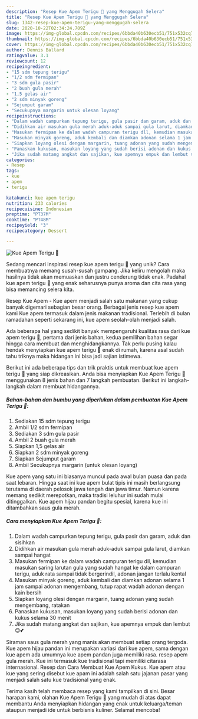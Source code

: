 ```yaml
---
description: "Resep Kue Apem Terigu 🍁 yang Menggugah Selera"
title: "Resep Kue Apem Terigu 🍁 yang Menggugah Selera"
slug: 1342-resep-kue-apem-terigu-yang-menggugah-selera
date: 2020-10-22T02:34:24.709Z
image: https://img-global.cpcdn.com/recipes/6bbda40b630ecb51/751x532cq70/kue-apem-terigu-🍁-foto-resep-utama.jpg
thumbnail: https://img-global.cpcdn.com/recipes/6bbda40b630ecb51/751x532cq70/kue-apem-terigu-🍁-foto-resep-utama.jpg
cover: https://img-global.cpcdn.com/recipes/6bbda40b630ecb51/751x532cq70/kue-apem-terigu-🍁-foto-resep-utama.jpg
author: Dennis Ballard
ratingvalue: 3.1
reviewcount: 12
recipeingredient:
- "15 sdm tepung terigu"
- "1/2 sdm fermipan"
- "3 sdm gula pasir"
- "2 buah gula merah"
- "1,5 gelas air"
- "2 sdm minyak goreng"
- "Sejumput garam"
- "Secukupnya margarin untuk olesan loyang"
recipeinstructions:
- "Dalam wadah campurkan tepung terigu, gula pasir dan garam, aduk dan sisihkan"
- "Didihkan air masukan gula merah aduk-aduk sampai gula larut, diamkan sampai hangat"
- "Masukan fermipan ke dalam wadah campuran terigu dll, kemudian masukan saring larutan gula yang sudah hangat ke dalam campuran terigu, aduk rata sampai tidak bergerindil, adonan jangan terlalu kental"
- "Masukan minyak goreng, aduk kembali dan diamkan adonan selama 1 jam sampai adonan mengembang, tutup rapat wadah adonan dengan kain bersih"
- "Siapkan loyang olesi dengan margarin, tuang adonan yang sudah mengembang, ratakan"
- "Panaskan kukusan, masukan loyang yang sudah berisi adonan dan kukus selama 30 menit"
- "Jika sudah matang angkat dan sajikan, kue apemnya empuk dan lembut 😉💕"
categories:
- Resep
tags:
- kue
- apem
- terigu

katakunci: kue apem terigu 
nutrition: 233 calories
recipecuisine: Indonesian
preptime: "PT37M"
cooktime: "PT48M"
recipeyield: "3"
recipecategory: Dessert

---
```



![Kue Apem Terigu 🍁](https://img-global.cpcdn.com/recipes/6bbda40b630ecb51/751x532cq70/kue-apem-terigu-🍁-foto-resep-utama.jpg)

Sedang mencari inspirasi resep kue apem terigu 🍁 yang unik? Cara membuatnya memang susah-susah gampang. Jika keliru mengolah maka hasilnya tidak akan memuaskan dan justru cenderung tidak enak. Padahal kue apem terigu 🍁 yang enak seharusnya punya aroma dan cita rasa yang bisa memancing selera kita.

Resep Kue Apem - Kue apem menjadi salah satu makanan yang cukup banyak digemari sebagian besar orang. Berbagai jenis resep kue apem kami Kue apem termasuk dalam jenis makanan tradisional. Terlebih di bulan ramadahan seperti sekarang ini, kue apem seolah-olah menjadi salah.

Ada beberapa hal yang sedikit banyak mempengaruhi kualitas rasa dari kue apem terigu 🍁, pertama dari jenis bahan, kedua pemilihan bahan segar hingga cara membuat dan menghidangkannya. Tak perlu pusing kalau hendak menyiapkan kue apem terigu 🍁 enak di rumah, karena asal sudah tahu triknya maka hidangan ini bisa jadi sajian istimewa.


Berikut ini ada beberapa tips dan trik praktis untuk membuat kue apem terigu 🍁 yang siap dikreasikan. Anda bisa menyiapkan Kue Apem Terigu 🍁 menggunakan 8 jenis bahan dan 7 langkah pembuatan. Berikut ini langkah-langkah dalam membuat hidangannya.

<!--inarticleads1-->

##### Bahan-bahan dan bumbu yang diperlukan dalam pembuatan Kue Apem Terigu 🍁:

1. Sediakan 15 sdm tepung terigu
1. Ambil 1/2 sdm fermipan
1. Sediakan 3 sdm gula pasir
1. Ambil 2 buah gula merah
1. Siapkan 1,5 gelas air
1. Siapkan 2 sdm minyak goreng
1. Siapkan Sejumput garam
1. Ambil Secukupnya margarin (untuk olesan loyang)


Kue apem yang satu ini biasanya muncul pada awal bulan puasa dan pada saat lebaran. Hingga saat ini kue apem bulat tipis ini masih berlangsung terutama di daerah pelosok jawa tengah dan jawa timur. Namun karena memang sedikit merepotkan, maka tradisi leluhur ini sudah mulai ditinggalkan. Kue apem hijau pandan begitu spesial, karena kue ini ditambahkan saus gula merah. 

<!--inarticleads2-->

##### Cara menyiapkan Kue Apem Terigu 🍁:

1. Dalam wadah campurkan tepung terigu, gula pasir dan garam, aduk dan sisihkan
1. Didihkan air masukan gula merah aduk-aduk sampai gula larut, diamkan sampai hangat
1. Masukan fermipan ke dalam wadah campuran terigu dll, kemudian masukan saring larutan gula yang sudah hangat ke dalam campuran terigu, aduk rata sampai tidak bergerindil, adonan jangan terlalu kental
1. Masukan minyak goreng, aduk kembali dan diamkan adonan selama 1 jam sampai adonan mengembang, tutup rapat wadah adonan dengan kain bersih
1. Siapkan loyang olesi dengan margarin, tuang adonan yang sudah mengembang, ratakan
1. Panaskan kukusan, masukan loyang yang sudah berisi adonan dan kukus selama 30 menit
1. Jika sudah matang angkat dan sajikan, kue apemnya empuk dan lembut 😉💕


Siraman saus gula merah yang manis akan membuat setiap orang tergoda. Kue apem hijau pandan ini merupakan variasi dari kue apem, sama dengan kue apem ada umumnya kue apem pandan juga memiliki rasa. resep apem gula merah. Kue ini termasuk kue tradisional tapi memiliki citarasa internasional. Resep dan Cara Membuat Kue Apem Kukus. Kue apem atau kue yang sering disebut kue apam ini adalah salah satu jajanan pasar yang menjadi salah satu kue tradisional yang enak. 

Terima kasih telah membaca resep yang kami tampilkan di sini. Besar harapan kami, olahan Kue Apem Terigu 🍁 yang mudah di atas dapat membantu Anda menyiapkan hidangan yang enak untuk keluarga/teman ataupun menjadi ide untuk berbisnis kuliner. Selamat mencoba!
